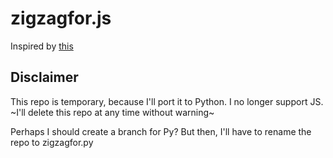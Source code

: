 # zigzagfor.js
Inspired by [this](https://github.com/bjpop/js-turtle/blob/928d61589ccadca66cca618cfd48f8a45f2e9275/examples/sierpinski.js)

## Disclaimer
This repo is temporary, because I'll port it to Python. I no longer support JS. ~I'll delete this repo at any time without warning~

Perhaps I should create a branch for Py? But then, I'll have to rename the repo to zigzagfor.py
